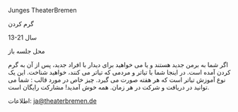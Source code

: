 Junges TheaterBremen

گرم کردن

13-21 سال  

محل جلسه باز 

اگر شما به برمن جدید هستند و یا می خواهید برای دیدار با افراد جدید، پس از آن به گرم کردن آمده است. در اینجا شما با تیاتر و مردمی که تیاتر می کنند، خواهید
شناخت. این یک نوع آموزش تیاتر است که هر هفته صورت می گیرد. چیز خاص در مورد قالب : شما می توانید در دریافت و شرکت در هر زمان. همه خوش آمدید! مشارکت رایگان است.

اطلاعات: ja@theaterbremen.de 
